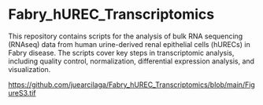# Fabry_hUREC_Transcriptomics
This repository contains scripts for the analysis of bulk RNA sequencing (RNAseq) data from human urine-derived renal epithelial cells (hURECs) in Fabry disease. The scripts cover key steps in transcriptomic analysis, including quality control, normalization, differential expression analysis, and visualization.



https://github.com/juearcilaga/Fabry_hUREC_Transcriptomics/blob/main/FigureS3.tif
